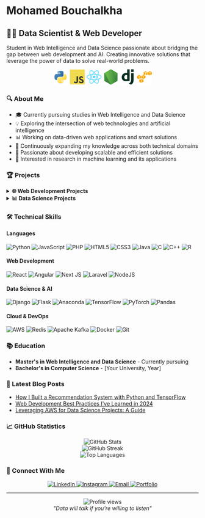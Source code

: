 # Mohamed Bouchalkha

## 👨‍💻 Data Scientist & Web Developer

Student in Web Intelligence and Data Science passionate about bridging the gap between web development and AI. Creating innovative solutions that leverage the power of data to solve real-world problems.

<div align="center">
  <img src="https://raw.githubusercontent.com/devicons/devicon/master/icons/python/python-original.svg" alt="python" width="40" height="40"/>
  <img src="https://raw.githubusercontent.com/devicons/devicon/master/icons/javascript/javascript-original.svg" alt="javascript" width="40" height="40"/>
  <img src="https://raw.githubusercontent.com/devicons/devicon/master/icons/react/react-original.svg" alt="react" width="40" height="40"/>
  <img src="https://raw.githubusercontent.com/devicons/devicon/master/icons/nodejs/nodejs-original.svg" alt="nodejs" width="40" height="40"/>
  <img src="https://raw.githubusercontent.com/devicons/devicon/master/icons/django/django-plain.svg" alt="django" width="40" height="40"/>
  <img src="https://raw.githubusercontent.com/devicons/devicon/master/icons/amazonwebservices/amazonwebservices-original.svg" alt="aws" width="40" height="40"/>
</div>

### 🔍 About Me

- 🎓 Currently pursuing studies in Web Intelligence and Data Science
- 💡 Exploring the intersection of web technologies and artificial intelligence
- 📊 Working on data-driven web applications and smart solutions
- 🌱 Continuously expanding my knowledge across both technical domains
- 🚀 Passionate about developing scalable and efficient solutions
- 🔬 Interested in research in machine learning and its applications

### 🏆 Projects

<details>
  <summary><b>🌐 Web Development Projects</b></summary>
  <br>
  <!-- Replace with your actual projects -->
  <table>
    <tr>
      <td><b>🔗 Project Name</b></td>
      <td><b>⭐ Description</b></td>
      <td><b>🛠️ Tech Stack</b></td>
    </tr>
    <tr>
      <td><a href="https://github.com/mohamed-bouchalkha">E-commerce Platform</a></td>
      <td>Full-stack e-commerce solution with product management and payment integration</td>
      <td>React, Node.js, MongoDB</td>
    </tr>
    <tr>
      <td><a href="https://github.com/mohamed-bouchalkha">Portfolio Website</a></td>
      <td>Personal portfolio showcasing projects and skills</td>
      <td>Next.js, Tailwind CSS</td>
    </tr>
  </table>
</details>

<details>
  <summary><b>📊 Data Science Projects</b></summary>
  <br>
  <!-- Replace with your actual projects -->
  <table>
    <tr>
      <td><b>🔗 Project Name</b></td>
      <td><b>⭐ Description</b></td>
      <td><b>🛠️ Tech Stack</b></td>
    </tr>
    <tr>
      <td><a href="https://github.com/mohamed-bouchalkha">Predictive Analytics Tool</a></td>
      <td>Machine learning model for predicting customer behavior</td>
      <td>Python, Scikit-learn, Pandas</td>
    </tr>
    <tr>
      <td><a href="https://github.com/mohamed-bouchalkha">Data Visualization Dashboard</a></td>
      <td>Interactive dashboard for visualizing complex datasets</td>
      <td>Python, Flask, D3.js</td>
    </tr>
  </table>
</details>

### 🛠️ Technical Skills

#### Languages
![Python](https://img.shields.io/badge/python-3670A0?style=for-the-badge&logo=python&logoColor=ffdd54)
![JavaScript](https://img.shields.io/badge/javascript-%23323330.svg?style=for-the-badge&logo=javascript&logoColor=%23F7DF1E)
![PHP](https://img.shields.io/badge/php-%23777BB4.svg?style=for-the-badge&logo=php&logoColor=white)
![HTML5](https://img.shields.io/badge/html5-%23E34F26.svg?style=for-the-badge&logo=html5&logoColor=white)
![CSS3](https://img.shields.io/badge/css3-%231572B6.svg?style=for-the-badge&logo=css3&logoColor=white)
![Java](https://img.shields.io/badge/java-%23ED8B00.svg?style=for-the-badge&logo=openjdk&logoColor=white)
![C](https://img.shields.io/badge/c-%2300599C.svg?style=for-the-badge&logo=c&logoColor=white)
![C++](https://img.shields.io/badge/c++-%2300599C.svg?style=for-the-badge&logo=c%2B%2B&logoColor=white)
![R](https://img.shields.io/badge/r-%23276DC3.svg?style=for-the-badge&logo=r&logoColor=white)

#### Web Development
![React](https://img.shields.io/badge/react-%2320232a.svg?style=for-the-badge&logo=react&logoColor=%2361DAFB)
![Angular](https://img.shields.io/badge/angular-%23DD0031.svg?style=for-the-badge&logo=angular&logoColor=white)
![Next JS](https://img.shields.io/badge/Next-black?style=for-the-badge&logo=next.js&logoColor=white)
![Laravel](https://img.shields.io/badge/laravel-%23FF2D20.svg?style=for-the-badge&logo=laravel&logoColor=white)
![NodeJS](https://img.shields.io/badge/node.js-6DA55F?style=for-the-badge&logo=node.js&logoColor=white)

#### Data Science & AI
![Django](https://img.shields.io/badge/django-%23092E20.svg?style=for-the-badge&logo=django&logoColor=white)
![Flask](https://img.shields.io/badge/flask-%23000.svg?style=for-the-badge&logo=flask&logoColor=white)
![Anaconda](https://img.shields.io/badge/Anaconda-%2344A833.svg?style=for-the-badge&logo=anaconda&logoColor=white)
![TensorFlow](https://img.shields.io/badge/TensorFlow-%23FF6F00.svg?style=for-the-badge&logo=TensorFlow&logoColor=white)
![PyTorch](https://img.shields.io/badge/PyTorch-%23EE4C2C.svg?style=for-the-badge&logo=PyTorch&logoColor=white)
![Pandas](https://img.shields.io/badge/pandas-%23150458.svg?style=for-the-badge&logo=pandas&logoColor=white)

#### Cloud & DevOps
![AWS](https://img.shields.io/badge/AWS-%23FF9900.svg?style=for-the-badge&logo=amazon-aws&logoColor=white)
![Redis](https://img.shields.io/badge/redis-%23DD0031.svg?style=for-the-badge&logo=redis&logoColor=white)
![Apache Kafka](https://img.shields.io/badge/Apache%20Kafka-000?style=for-the-badge&logo=apachekafka)
![Docker](https://img.shields.io/badge/docker-%230db7ed.svg?style=for-the-badge&logo=docker&logoColor=white)
![Git](https://img.shields.io/badge/git-%23F05033.svg?style=for-the-badge&logo=git&logoColor=white)

### 📚 Education

- **Master's in Web Intelligence and Data Science** - Currently pursuing
- **Bachelor's in Computer Science** - [Your University, Year]

### 📝 Latest Blog Posts
<!-- BLOG-POST-LIST:START -->
- [How I Built a Recommendation System with Python and TensorFlow](#)
- [Web Development Best Practices I've Learned in 2024](#)
- [Leveraging AWS for Data Science Projects: A Guide](#)
<!-- BLOG-POST-LIST:END -->

### 📈 GitHub Statistics

<div align="center">
  <img src="https://github-readme-stats.vercel.app/api?username=mohamed-bouchalkha&theme=react&hide_border=true&include_all_commits=true&count_private=true" alt="GitHub Stats" />
  <br>
  <img src="https://github-readme-streak-stats.herokuapp.com/?user=mohamed-bouchalkha&theme=react&hide_border=true" alt="GitHub Streak" />
  <br>
  <img src="https://github-readme-stats.vercel.app/api/top-langs/?username=mohamed-bouchalkha&theme=react&hide_border=true&include_all_commits=true&count_private=true&layout=compact" alt="Top Languages" />
</div>

### 🤝 Connect With Me

<div align="center">
  <a href="https://linkedin.com/in/mohamed-bouchalkha-960855272" target="_blank">
    <img src="https://img.shields.io/badge/LinkedIn-%230077B5.svg?&style=for-the-badge&logo=linkedin&logoColor=white" alt="LinkedIn" />
  </a>
  <a href="https://instagram.com/donbou01" target="_blank">
    <img src="https://img.shields.io/badge/Instagram-%23E4405F.svg?&style=for-the-badge&logo=instagram&logoColor=white" alt="Instagram" />
  </a>
  <a href="mailto:your.email@example.com" target="_blank">
    <img src="https://img.shields.io/badge/Email-D14836?style=for-the-badge&logo=gmail&logoColor=white" alt="Email" />
  </a>
  <a href="https://www.your-portfolio-website.com" target="_blank">
    <img src="https://img.shields.io/badge/Portfolio-%23000000.svg?style=for-the-badge&logo=firefox&logoColor=#FF7139" alt="Portfolio" />
  </a>
</div>

---

<div align="center">
  <img src="https://komarev.com/ghpvc/?username=mohamed-bouchalkha&label=Profile%20views&color=0e75b6&style=flat" alt="Profile views" />
  <br>
  <em>"Data will talk if you're willing to listen"</em>
</div>
